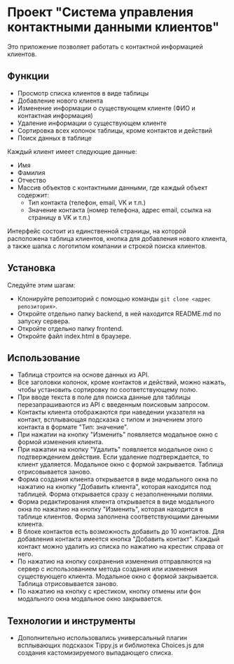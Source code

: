 # Проект "Система управления контактными данными клиентов"

Это приложение позволяет работать с контактной информацией клиентов.

## Функции

* Просмотр списка клиентов в виде таблицы
* Добавление нового клиента
* Изменение информации о существующем клиенте (ФИО и контактная информация)
* Удаление информации о существующем клиенте
* Сортировка всех колонок таблицы, кроме контактов и действий
* Поиск данных в таблице


Каждый клиент имеет следующие данные:

* Имя
* Фамилия
* Отчество
* Массив объектов с контактными данными, где каждый объект содержит:
  * Тип контакта (телефон, email, VK и т.п.)
  * Значение контакта (номер телефона, адрес email, ссылка на страницу в VK и т.п.)

Интерфейс состоит из единственной страницы, на которой расположена таблица клиентов, кнопка для добавления нового клиента, а также шапка с логотипом компании и строкой поиска клиентов.

## Установка

Следуйте этим шагам:

- Клонируйте репозиторий с помощью команды `git clone <адрес репозитория>`.
- Откройте отдельно папку backend, в ней находится README.md по запуску сервера.
- Откройте отдельно папку frontend.
- Откройте файл index.html в браузере.

## Использование

* Таблица строится на основе данных из API.
* Все заголовки колонок, кроме контактов и действий, можно нажать, чтобы установить сортировку по соответствующему полю.
* При вводе текста в поле для поиска данные для таблицы перезапрашиваются из API с введенным поисковым запросом.
* Контакты клиента отображаются при наведении указателя на контакт, всплывающая подсказка с типом и значением этого контакта в формате "Тип: значение".
* При нажатии на кнопку "Изменить" появляется модальное окно с формой изменения клиента.
* При нажатии на кнопку "Удалить" появляется модальное окно с подтверждением действия. Если удаление подтверждается, то клиент удаляется. Модальное окно с формой закрывается. Таблица отрисовывается заново.
* Форма создания клиента открывается в виде модального окна по нажатию на кнопку "Добавить клиента", которая находится под таблицей. Форма открывается сразу с незаполненными полями.
* Форма редактирования клиента открывается в виде модального окна по нажатию на кнопку "Изменить", которая находится в таблице клиентов. Форма заполнена соответствующими данными клиента.
* В блоке контактов есть возможность добавить до 10 контактов. Для добавления контакта имеется кнопка "Добавить контакт". Каждый контакт можно удалить из списка по нажатию на крестик справа от него.
* По нажатию на кнопку сохранения изменения отправляются на сервер с использованием метода создания или изменения существующего клиента. Модальное окно с формой закрывается. Таблица отрисовывается заново.
* По нажатию на кнопку с крестиком, кнопку отмены или фон модального окна модальное окно закрывается.

## Технологии и инструменты

* Дополнительно использовались универсальный плагин всплывающих подсказок Tippy.js и библиотека Choices.js для создания кастомизируемого выпадающего списка.
